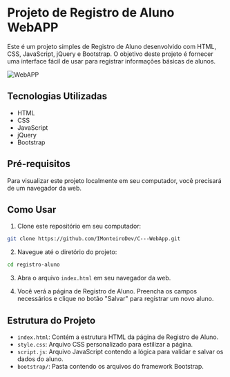 
# Projeto de Registro de Aluno WebAPP

Este é um projeto simples de Registro de Aluno desenvolvido com HTML, CSS, JavaScript, jQuery e Bootstrap. O objetivo deste projeto é fornecer uma interface fácil de usar para registrar informações básicas de alunos.

![WebAPP](https://github.com/IMonteiroDev/C---WebApp/assets/135457891/61158349-d902-45d3-8750-523836832092)


## Tecnologias Utilizadas

- HTML
- CSS
- JavaScript
- jQuery
- Bootstrap

## Pré-requisitos

Para visualizar este projeto localmente em seu computador, você precisará de um navegador da web.

## Como Usar

1. Clone este repositório em seu computador:

```bash
git clone https://github.com/IMonteiroDev/C---WebApp.git
```

2. Navegue até o diretório do projeto:

```bash
cd registro-aluno
```

3. Abra o arquivo `index.html` em seu navegador da web.

4. Você verá a página de Registro de Aluno. Preencha os campos necessários e clique no botão "Salvar" para registrar um novo aluno.

## Estrutura do Projeto

- `index.html`: Contém a estrutura HTML da página de Registro de Aluno.
- `style.css`: Arquivo CSS personalizado para estilizar a página.
- `script.js`: Arquivo JavaScript contendo a lógica para validar e salvar os dados do aluno.
- `bootstrap/`: Pasta contendo os arquivos do framework Bootstrap.

